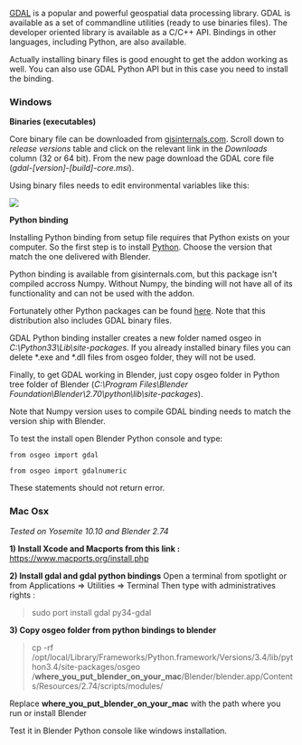 [GDAL](http://gdal.org/) is a popular and powerful geospatial data processing library. GDAL is available as a set of commandline utilities (ready to use binaries files). The developer oriented library is available as a C/C++ API. Bindings in other languages, including Python, are also available.

Actually installing binary files is good enought to get the addon working as well. You can also use GDAL Python API but in this case you need to install the binding.

### Windows

**Binaries (executables)**

Core binary file can be downloaded from [gisinternals.com](http://www.gisinternals.com/sdk/). Scroll down to *release versions* table and click on the relevant link in the *Downloads* column (32 or 64 bit). From the new page download the GDAL core file (*gdal-[version]-[build]-core.msi*).

Using binary files needs to edit environmental variables like this:

![](https://raw.githubusercontent.com/wiki/domlysz/blenderGIS/images/varEnvGDAL.jpg)

**Python binding**

Installing Python binding from setup file requires that Python exists on your computer. So the first step is to install [Python](https://www.python.org/downloads/). Choose the version that match the one delivered with Blender.

Python binding is available from gisinternals.com, but this package isn't compiled accross Numpy. Without Numpy, the binding will not have all of its functionality and can not be used with the addon.

Fortunately other Python packages can be found [here](http://www.lfd.uci.edu/~gohlke/pythonlibs/#gdal). Note that this distribution also includes GDAL binary files.

GDAL Python binding installer creates a new folder named osgeo in *C:\Python33\Lib\site-packages*. If you already installed binary files you can delete \*.exe and \*.dll files from osgeo folder, they will not be used.

Finally, to get GDAL working in Blender, just copy osgeo folder in Python tree folder of Blender (*C:\Program Files\Blender Foundation\Blender\2.70\python\lib\site-packages*). 

Note that Numpy version uses to compile GDAL binding needs to match the version ship with Blender.

To test the install open Blender Python console and type:

`from osgeo import gdal`

`from osgeo import gdalnumeric`

These statements should not return error.


### Mac Osx

*Tested on Yosemite 10.10 and Blender 2.74*

**1) Install Xcode and Macports from this link :**
 https://www.macports.org/install.php

**2) Install gdal and gdal python bindings**
Open a terminal from spotlight or from Applications => Utilities => Terminal
Then type with administratives rights : 
> sudo port install gdal py34-gdal

**3) Copy osgeo folder from python bindings to blender**
> cp -rf /opt/local/Library/Frameworks/Python.framework/Versions/3.4/lib/python3.4/site-packages/osgeo /**where_you_put_blender_on_your_mac**/Blender/blender.app/Contents/Resources/2.74/scripts/modules/

Replace **where_you_put_blender_on_your_mac** with the path where you run or install Blender

Test it in Blender Python console like windows installation.
